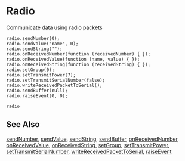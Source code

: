 # Radio

Communicate data using radio packets

```cards
radio.sendNumber(0);
radio.sendValue("name", 0);
radio.sendString("");
radio.onReceivedNumber(function (receivedNumber) { });
radio.onReceivedValue(function (name, value) { });
radio.onReceivedString(function (receivedString) { });
radio.setGroup(0);
radio.setTransmitPower(7);
radio.setTransmitSerialNumber(false);
radio.writeReceivedPacketToSerial();
radio.sendBuffer(null);
radio.raiseEvent(0, 0);
```

```package
radio
```

## See Also

[sendNumber](/reference/radio/send-number), [sendValue](/reference/radio/send-value), [sendString](/reference/radio/send-string), [sendBuffer](/reference/radio/send-buffer), [onReceivedNumber](/reference/radio/on-received-number), [onReceivedValue](/reference/radio/on-received-value), [onReceivedString](/reference/radio/on-received-string), [setGroup](/reference/radio/set-group), [setTransmitPower](/reference/radio/set-transmit-power), [setTransmitSerialNumber](/reference/radio/set-transmit-serial-number), [writeReceivedPacketToSerial](/reference/radio/write-received-packet-to-serial), [raiseEvent](/reference/radio/raise-event)